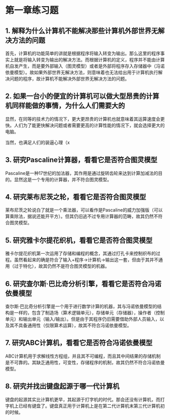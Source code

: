# 第一章练习题

## 1. 解释为什么计算机不能解决那些计算机外部世界无解决方法的问题

首先，计算机的功能简单的讲就是根据程序将输入转变为输出。那么这里的程序事实上就是将输入转变为输出的解决方法。而根据计算机的定义，程序并不能由计算机自发产生，而是要外部输入（图灵模型）或者是外部将程序存入存储器中（冯诺依曼模型）。故如果外部世界无解决方法，则意味着也无法给出用于计算机执行解决问题的程序，故计算机不能解决外部世界无解决方法的问题。

## 2. 如果一台小的便宜的计算机可以做大型昂贵的计算机同样能做的事情，为什么人们需要大的

显然，在同等的技术力的情况下，更大更昂贵的计算机也就意味着其运算速度会更快。人们为了能更快解决问题或者需要更高的计算性能的情况下，就会选择更大的电脑。

当然，也满足人们的装逼心理（x

## 3. 研究Pascaline计算器，看看它是否符合图灵模型

Pascaline是一种17世纪的加法器，其作用是通过旋转齿轮来达到计算加减法的目的。显然这是一个专用的计算器，并不符合图灵模型。

## 4. 研究莱布尼茨之轮，看看它是否符合图灵模型

莱布尼茨之轮说白了就是一个乘法器，可以看作是Pascaline的威力加强版（可以算乘除法，据说还能开平方）。但其仍旧逃不过专用计算器的范畴，故其仍然不符合图灵模型。

## 5. 研究雅卡尔提花织机，看看它是否符合图灵模型

雅卡尔提花织机第一次运用了存储和编程的概念，其通过打孔卡来控制织布的过程。虽然看起来的确是符合了输入+程序-&gt;计算机-&gt;输出这一套，但由于其并不通用（过于特化），故其仍然不是符合图灵模型的机器。

## 6. 研究查尔斯·巴比奇分析引擎，看看它是否符合冯诺依曼模型

查尔斯·巴比奇分析引擎是一个用于进行数学计算的机器，其与冯诺依曼模型的结构是一样的，包含了制造场（算术逻辑单元），存储单元（存储器），操作者（控制单元）和输出单元（输入/输出）。但是由于其程序仍旧需要借助外部人员输入，以及其不具备通用性（仅限算术运算），故其不符合冯诺依曼模型。

## 7. 研究ABC计算机，看看它是否符合冯诺依曼模型

ABC计算机用于求解线性方程组，并且其不可编程，而且其中间结果的存储机制是不可靠的。其缺乏通用性，可变性，存储程序的机制，故其仍然不符合冯诺依曼模型。

## 8. 研究并找出键盘起源于哪一代计算机

键盘的起源其实比计算机更早，其起源于打字机的时代。那会还没有计算机，而打字机上已经有键盘了。键盘真正用于计算机上是在第二代计算机末第三代计算机初的时候。

